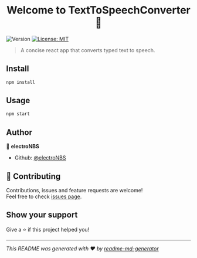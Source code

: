 <h1 align="center">Welcome to TextToSpeechConverter 👋</h1>
<p>
  <img alt="Version" src="https://img.shields.io/badge/version-1.0.0-blue.svg?cacheSeconds=2592000" />
  <a href="#" target="_blank">
    <img alt="License: MIT" src="https://img.shields.io/badge/License-MIT-yellow.svg" />
  </a>
</p>

> A concise react app that converts typed text to speech.

## Install

```sh
npm install
```

## Usage

```sh
npm start
```

## Author

👤 **electroNBS**

* Github: [@electroNBS](https://github.com/electroNBS)

## 🤝 Contributing

Contributions, issues and feature requests are welcome!<br />Feel free to check [issues page](https://github.com/electroNBS/TextToSpeechConverter/issues). 

## Show your support

Give a ⭐️ if this project helped you!

***
_This README was generated with ❤️ by [readme-md-generator](https://github.com/kefranabg/readme-md-generator)_